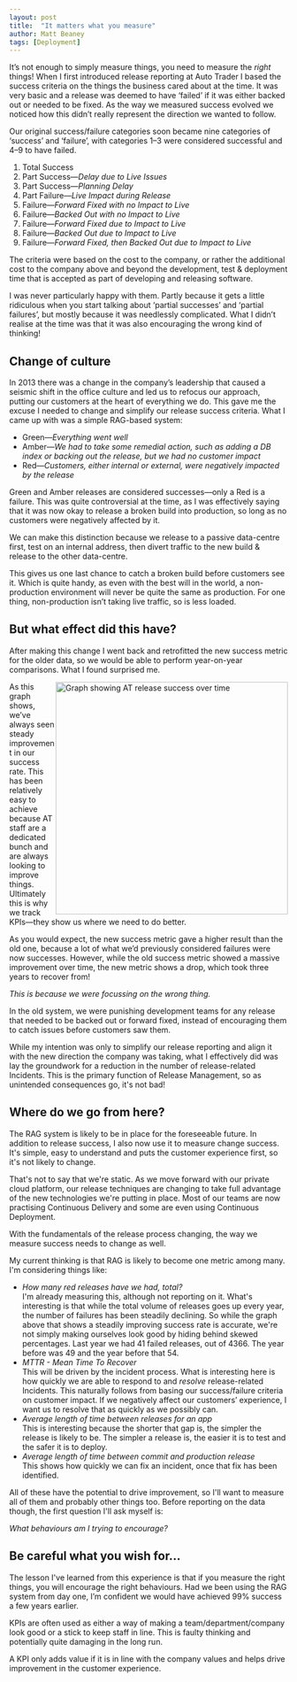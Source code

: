 ```yaml
---
layout: post
title:  "It matters what you measure"
author: Matt Beaney
tags: [Deployment]
---
```

It’s not enough to simply measure things, you need to measure the _right_ things! When I first introduced release reporting at Auto Trader I based the success criteria on the things the business cared about at the time.  It was very basic and a release was deemed to have ‘failed’ if it was either backed out or needed to be fixed. As the way we measured success evolved we noticed how this didn’t really represent the direction we wanted to follow.

Our original success/failure categories soon became nine categories of ‘success’ and ‘failure’, with categories 1–3 were considered successful and 4–9 to have failed.

1.	Total Success
2.	Part Success—*Delay due to Live Issues*
3.	Part Success—*Planning Delay*
4.	Part Failure—*Live Impact during Release*
5.	Failure—*Forward Fixed with no Impact to Live*
6.	Failure—*Backed Out with no Impact to Live*
7.	Failure—*Forward Fixed due to Impact to Live*
8.	Failure—*Backed Out due to Impact to Live*
9.	Failure—*Forward Fixed, then Backed Out due to Impact to Live*

The criteria were based on the cost to the company, or rather the additional cost to the company above and beyond the development, test & deployment time that is accepted as part of developing and releasing software.

I was never particularly happy with them.  Partly because it gets a little ridiculous when you start talking about ‘partial successes’ and ‘partial failures’, but mostly because it was needlessly complicated. What I didn’t realise at the time was that it was also encouraging the wrong kind of thinking!

## Change of culture

In 2013 there was a change in the company’s leadership that caused a seismic shift in the office culture and led us to refocus our approach, putting our customers at the heart of everything we do. This gave me the excuse I needed to change and simplify our release success criteria. What I came up with was a simple RAG-based system:

*	Green—*Everything went well*
*	Amber—*We had to take some remedial action, such as adding a DB index or backing out the release, but we had no customer impact*
*	Red—*Customers, either internal or external, were negatively impacted by the release*

Green and Amber releases are considered successes—only a Red is a failure.  This was quite controversial at the time, as I was effectively saying that it was now okay to release a broken build into production, so long as no customers were negatively affected by it.

We can make this distinction because we release to a passive data-centre first, test on an internal address, then divert traffic to the new build & release to the other data-centre.

This gives us one last chance to catch a broken build before customers see it.  Which is quite handy, as even with the best will in the world, a non-production environment will never be quite the same as production.   For one thing, non-production isn’t taking live traffic, so is less loaded.  

## But what effect did this have?

After making this change I went back and retrofitted the new success metric for the older data, so we would be able to perform year-on-year comparisons.  What I found surprised me.

<img src="{{ site.github.url }}/images/2017-09-15/release-success-yoyoy.JPG" style="width: 30em; float: right;" alt="Graph showing AT release success over time">

As this graph shows, we’ve always seen steady improvement in our success rate.  This has been relatively easy to achieve because AT staff are a dedicated bunch and are always looking to improve things.  Ultimately this is why we track KPIs—they show us where we need to do better.

As you would expect, the new success metric gave a higher result than the old one, because a lot of what we’d previously considered failures were now successes. However, while the old success metric showed a massive improvement over time, the new metric shows a drop, which took three years to recover from!  

*This is because we were focussing on the wrong thing.*

In the old system, we were punishing development teams for any release that needed to be backed out or forward fixed, instead of encouraging them to catch issues before customers saw them.

While my intention was only to simplify our release reporting and align it with the new direction the company was taking, what I effectively did was lay the groundwork for a reduction in the number of release-related Incidents.  This is the primary function of Release Management, so as unintended consequences go, it's not bad!

## Where do we go from here?

The RAG system is likely to be in place for the foreseeable future.  In addition to release success, I also now use it to measure change success.  It's simple, easy to understand and puts the customer experience first, so it's not likely to change.

That's not to say that we're static.  As we move forward with our private cloud platform, our release techniques are changing to take full advantage of the new technologies we're putting in place.  Most of our teams are now practising Continuous Delivery and some are even using Continuous Deployment.

With the fundamentals of the release process changing, the way we measure success needs to change as well.

My current thinking is that RAG is likely to become one metric among many.  I'm considering things like:

* *How many red releases have we had, total?*  
  I'm already measuring this, although not reporting on it.  What's interesting is that while the total volume of releases goes up every year, the number of failures has been steadily declining.  So while the graph above that shows a steadily improving success rate is accurate, we're not simply making ourselves look good by hiding behind skewed percentages.  Last year we had 41 failed releases, out of 4366.  The year before was 49 and the year before that 54.
* *MTTR - Mean Time To Recover*  
  This will be driven by the incident process.  What is interesting here is how quickly we are able to respond to and _resolve_ release-related Incidents.  This naturally follows from basing our success/failure criteria on customer impact.  If we negatively affect our customers’ experience, I want us to resolve that as quickly as we possibly can.
* *Average length of time between releases for an app*  
  This is interesting because the shorter that gap is, the simpler the release is likely to be.  The simpler a release is, the easier it is to test and the safer it is to deploy.
* *Average length of time between commit and production release*  
  This shows how quickly we can fix an incident, once that fix has been identified.

All of these have the potential to drive improvement, so I'll want to measure all of them and probably other things too.  Before reporting on the data though, the first question I'll ask myself is:

_What behaviours am I trying to encourage?_

## Be careful what you wish for…
The lesson I've learned from this experience is that if you measure the right things, you will encourage the right behaviours.  Had we been using the RAG system from day one, I’m confident we would have achieved 99% success a few years earlier.

KPIs are often used as either a way of making a team/department/company look good or a stick to keep staff in line.  This is faulty thinking and potentially quite damaging in the long run.

A KPI only adds value if it is in line with the company values and helps drive improvement in the customer experience.